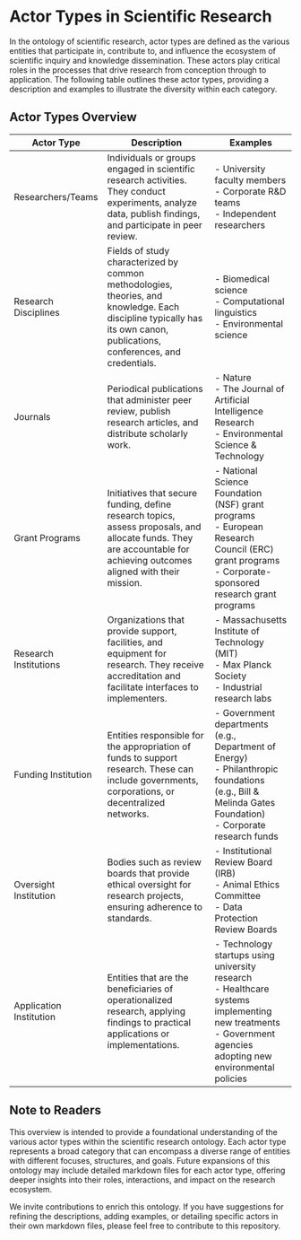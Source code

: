 # Actor Types in Scientific Research

In the ontology of scientific research, actor types are defined as the various entities that participate in, contribute to, and influence the ecosystem of scientific inquiry and knowledge dissemination. These actors play critical roles in the processes that drive research from conception through to application. The following table outlines these actor types, providing a description and examples to illustrate the diversity within each category.

## Actor Types Overview

| Actor Type            | Description                                                                                                                                                                                                 | Examples                                                                                                                                                         |
|-----------------------|-------------------------------------------------------------------------------------------------------------------------------------------------------------------------------------------------------------|------------------------------------------------------------------------------------------------------------------------------------------------------------------|
| Researchers/Teams     | Individuals or groups engaged in scientific research activities. They conduct experiments, analyze data, publish findings, and participate in peer review.                                                  | - University faculty members<br>- Corporate R&D teams<br>- Independent researchers                                                                               |
| Research Disciplines  | Fields of study characterized by common methodologies, theories, and knowledge. Each discipline typically has its own canon, publications, conferences, and credentials.                                    | - Biomedical science<br>- Computational linguistics<br>- Environmental science                                                                                   |
| Journals              | Periodical publications that administer peer review, publish research articles, and distribute scholarly work.                                                                                              | - Nature<br>- The Journal of Artificial Intelligence Research<br>- Environmental Science & Technology                                                             |
| Grant Programs        | Initiatives that secure funding, define research topics, assess proposals, and allocate funds. They are accountable for achieving outcomes aligned with their mission.                                       | - National Science Foundation (NSF) grant programs<br>- European Research Council (ERC) grant programs<br>- Corporate-sponsored research grant programs                                   |
| Research Institutions | Organizations that provide support, facilities, and equipment for research. They receive accreditation and facilitate interfaces to implementers.                                                          | - Massachusetts Institute of Technology (MIT)<br>- Max Planck Society<br>- Industrial research labs                                                              |
| Funding Institution   | Entities responsible for the appropriation of funds to support research. These can include governments, corporations, or decentralized networks.                                                           | - Government departments (e.g., Department of Energy)<br>- Philanthropic foundations (e.g., Bill & Melinda Gates Foundation)<br>- Corporate research funds       |
| Oversight Institution | Bodies such as review boards that provide ethical oversight for research projects, ensuring adherence to standards.                                                                                        | - Institutional Review Board (IRB)<br>- Animal Ethics Committee<br>- Data Protection Review Boards                                                                |
| Application Institution | Entities that are the beneficiaries of operationalized research, applying findings to practical applications or implementations. | - Technology startups using university research<br>- Healthcare systems implementing new treatments<br>- Government agencies adopting new environmental policies |

## Note to Readers

This overview is intended to provide a foundational understanding of the various actor types within the scientific research ontology. Each actor type represents a broad category that can encompass a diverse range of entities with different focuses, structures, and goals. Future expansions of this ontology may include detailed markdown files for each actor type, offering deeper insights into their roles, interactions, and impact on the research ecosystem.

We invite contributions to enrich this ontology. If you have suggestions for refining the descriptions, adding examples, or detailing specific actors in their own markdown files, please feel free to contribute to this repository.
